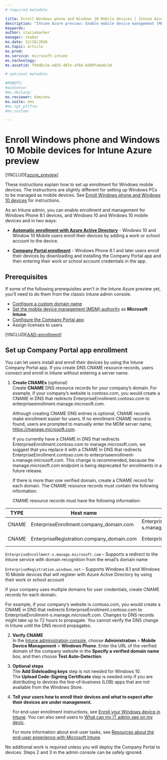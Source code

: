```yaml
---
# required metadata

title: Enroll Windows phone and Windows 10 Mobile devices | Intune Azure preview | Microsoft Docs
description: "Intune Azure preview: Enable mobile device management (MDM) for Windows phones including Windows 10 Mobile devices with Microsoft Intune."
keywords:
author: staciebarker
manager: stabar
ms.date: 12/20/2016
ms.topic: article
ms.prod:
ms.service: microsoft-intune
ms.technology:
ms.assetid: f94dbc2e-a855-487e-af6e-8d08fabe6c3d

# optional metadata

#ROBOTS:
#audience:
#ms.devlang:
ms.reviewer: damionw
ms.suite: ems
#ms.tgt_pltfrm:
#ms.custom:

---
```


# Enroll Windows phone and Windows 10 Mobile devices for Intune Azure preview

[!INCLUDE[azure_preview](../includes/azure_preview.md)]

These instructions explain how to set up enrollment for Windows mobile devices. The instructions are slightly different for setting up Windows PCs to be managed as mobile devices. See [Enroll Windows phone and Windows 10 devices](enroll-windows-mobile-devices.md) for instructions.

As an Intune admin, you can enable enrollment and management for Windows Phone 8.1 devices, and Windows 10 and Windows 10 mobile devices and in two ways:

- **[Automatic enrollment with Azure Active Directory](#azure-active-directory-enrollment)** -  Windows 10 and Window 10 Mobile users enroll their devices by adding a work or school account to the device.

- **[Company Portal enrollment](#set-up-company-portal-app-enrollment)** - Windows Phone 8.1 and later users enroll their devices by downloading and installing the Company Portal app and then entering their work or school account credentials in the app.

## Prerequisites

If some of the following prerequisites aren't in the Intune Azure preview yet, you'll need to do them from the classic Intune admin console.

- [Configure a custom domain name](https://docs.microsoft.com/intune/get-started/start-with-a-paid-subscription-to-microsoft-intune-step-2)
- [Set the mobile device management (MDM) authority](set-mdm-authority.md) as **Microsoft Intune**
- [Configure the Company Portal app](/intune-azure/manage-apps/company-portal-app.md)
- Assign licenses to users

[!INCLUDE[AAD-enrollment](../includes/win10-automatic-enrollment-aad.md)]

## Set up Company Portal app enrollment

You can let users install and enroll their devices by using the Intune Company Portal app. If you create DNS CNAME resource records,  users connect and enroll in Intune without entering a server name.

1. **Create CNAMEs** (optional)<br>Create **CNAME** DNS resource records for your company’s domain. For example, if your company’s website is contoso.com, you would create a CNAME in DNS that redirects EnterpriseEnrollment.contoso.com to enterpriseenrollment.manage.microsoft.com.

	Although creating CNAME DNS entries is optional, CNAME records make enrollment easier for users. If no enrollment CNAME record is found, users are prompted to manually enter the MDM server name, https://manage.microsoft.com.

	If you currently have a CNAME in DNS that redirects EnterpriseEnrollment.contoso.com to manage.microsoft.com, we suggest that you replace it with a CNAME in DNS that redirects EnterpriseEnrollment.contoso.com to enterpriseenrollment-s.manage.microsoft.com. This change is recommended, because the manage.microsoft.com endpoint is being deprecated for enrollments in a future release.

	If there is more than one verified domain, create a CNAME record for each domain. The CNAME resource records must contain the following information:

	CNAME resource records must have the following information:

  |TYPE|Host name|Points to|TTL|
  |--------|-------------|-------------|-------|
  |CNAME|EnterpriseEnrollment.company_domain.com|EnterpriseEnrollment-s.manage.microsoft.com |1 Hour|
  |CNAME|EnterpriseRegistration.company_domain.com|EnterpriseRegistration.windows.net|1 Hour|

  `EnterpriseEnrollment-s.manage.microsoft.com` – Supports a redirect to the Intune service with domain recognition from the email’s domain name

  `EnterpriseRegistration.windows.net` – Supports Windows 8.1 and Windows 10 Mobile devices that will register with Azure Active Directory by using their work or school account

  If your company uses multiple domains for user credentials, create CNAME records for each domain.

  For example, if your company’s website is contoso.com, you would create a CNAME in DNS that redirects EnterpriseEnrollment.contoso.com to EnterpriseEnrollment-s.manage.microsoft.com. Changes to DNS records might take up to 72 hours to propagate. You cannot verify the DNS change in Intune until the DNS record propagates.

2.  **Verify CNAME**<br>In the [Intune administration console](http://manage.microsoft.com), choose **Administration** &gt; **Mobile Device Management** &gt; **Windows Phone**. Enter the URL of the verified domain of the company website in the **Specify a verified domain name** box, and then choose **Test Auto-Detection**.

3.  **Optional steps**<br>The **Add Sideloading keys** step is not needed for Windows 10. <br>The **Upload Code-Signing Certificate** step is needed only if you are distributing to devices the line-of-business (LOB) apps that are not available from the Windows Store.

4.  **Tell your users how to enroll their devices and what to expect after their devices are under management.**

	For end-user enrollment instructions, see [Enroll your Windows device in Intune](https://docs.microsoft.com/en-us/intune/enduser/enroll-your-device-in-intune-windows). You can also send users to [What can my IT admin see on my devic](https://docs.microsoft.com/intune/enduser/what-can-your-it-administrator-see-when-you-enroll-your-device-in-intune-windows).

	For more information about end-user tasks, see [Resources about the end-user experience with Microsoft Intune](https://docs.microsoft.com/intune/deploy-use/what-to-tell-your-end-users-about-using-microsoft-intune).

No additional work is required unless you will deploy the Company Portal to devices.  Steps 2 and 3 in the admin console can be safely ignored.
